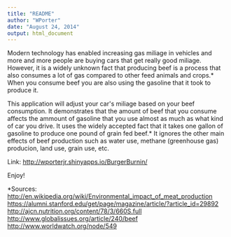 ```yaml
---
title: "README"
author: "WPorter"
date: "August 24, 2014"
output: html_document
---
```


Modern technology has enabled increasing gas miliage in vehicles and more and more people are buying cars that get really good miliage.  However, it is a widely unknown fact that producing beef is a process that also consumes a lot of gas compared to other feed animals and crops.*  When you consume beef you are also using the gasoline that it took to produce it.

This application will adjust your car's miliage based on your beef consumption.  It demonstrates that the amount of beef that you consume affects the ammount of gasoline that you use almost as much as what kind of car you drive.  It uses the widely accepted fact that it takes one gallon of gasoline to produce one pound of grain fed beef.*  It ignores the other main effects of beef production such as water use, methane (greenhouse gas) producion, land use, grain use, etc.

Link:
http://wporterjr.shinyapps.io/BurgerBurnin/


Enjoy!

*Sources: 
http://en.wikipedia.org/wiki/Environmental_impact_of_meat_production
https://alumni.stanford.edu/get/page/magazine/article/?article_id=29892
http://ajcn.nutrition.org/content/78/3/660S.full
http://www.globalissues.org/article/240/beef
http://www.worldwatch.org/node/549
